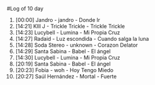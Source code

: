 #Log of 10 day

1. [00:00] Jandro - jandro - Donde Ir
1. [14:21] KIll J - Trickle Trickle - Trickle Trickle
1. [14:23] Lucybell - Lumina - Mi Propia Cruz
1. [14:27] Radaid - Luz escondida - Cuando salga la luna
1. [14:28] Soda Stereo - unknown - Corazon Delator
1. [14:29] Santa Sabina - Babel - El ángel
1. [14:30] Lucybell - Lumina - Mi Propia Cruz
1. [20:19] Santa Sabina - Babel - El ángel
1. [20:23] Fobia - woh - Hoy Tengo Miedo
1. [20:27] Saúl Hernández - Mortal - Fuerte

